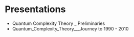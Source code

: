 # Presentations

- Quantum Complexity Theory _ Preliminaries
- Quantum_Complexity_Theory___Journey to 1990 - 2010
